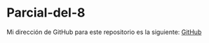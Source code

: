 # Parcial-del-8
 Mi dirección de GitHub para este repositorio es la siguiente: [GitHub](https://github.com/andmansim/Parcial-del-8.git)
 
